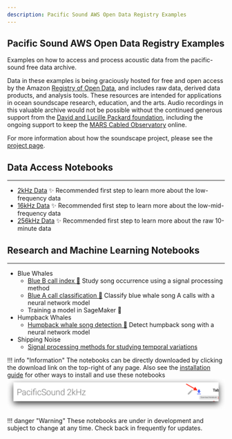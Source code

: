 ```yaml
---
description: Pacific Sound AWS Open Data Registry Examples
---
```


## Pacific Sound AWS Open Data Registry Examples

Examples on how to access and process acoustic data from the pacific-sound free data archive. 

Data in these examples is being graciously hosted for free and open access by the Amazon 
[Registry of Open Data](https://registry.opendata.aws), and includes raw data, derived data products, and analysis tools. 
These resources are intended for applications in ocean soundscape research, education, and the arts.  Audio recordings 
in this valuable archive would not be possible without the continued generous support from the
[David and Lucille Packard foundation](https://www.packard.org), including the ongoing support to keep the
[MARS Cabled Observatory](https://www.mbari.org/at-sea/cabled-observatory/about-mars/) online.

For more information about how the soundscape project, please see the [project page](https://www.mbari.org/mars-hydrophone/).

## Data Access Notebooks

---

* [2kHz Data](notebooks/data/PacificSound2kHz/) ✨ Recommended first step to learn more about the low-frequency data
* [16kHz Data](notebooks/data/PacificSound16kHz/) ✨ Recommended first step to learn more about the low-mid-frequency data
* [256kHz Data](notebooks/data/PacificSound256kHz/) ✨ Recommended first step to learn more about the raw 10-minute data

## Research and Machine Learning Notebooks

---

  * Blue Whales
      * [Blue B call index 🐳](notebooks/bluewhales/classify/blueB/PacificSoundBlueBCallIndex/) Study song occurrence using a signal processing method
      * [Blue A call classification 🐳](notebooks/bluewhales/classify/blueA/PacificSoundClassifyBlueA/) Classify blue whale song A calls with a neural network model
      * Training a model in SageMaker  🚧
  * Humpback Whales
      * [Humpback whale song detection 🐳](notebooks/humpbackwhales/detect/PacificSoundDetectHumpbackSong.ipynb) Detect humpback song with a neural network model
  * Shipping Noise
    - [Signal processing methods for studying temporal variations](notebooks/shippingnoise/PacificSoundShippingNoiseAnalysis.ipynb)

!!! info "Information"
    The notebooks can be directly downloaded by clicking the download link on the top-right of any page. Also see the [installation guide](installation) for other ways to install and use these notebooks ![ Image link ](imgs/download_link.png)

!!! danger "Warning"
    These notebooks are under in development and subject to change at any time. Check back in frequently for updates.
